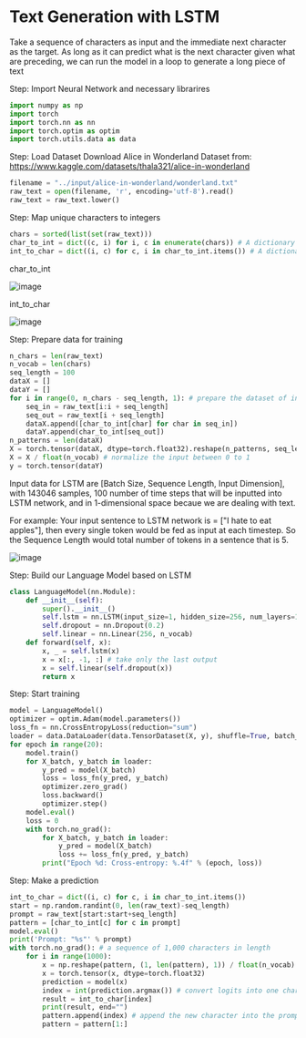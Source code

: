 # Text Generation with LSTM

Take a sequence of characters as input and the immediate next character as the target. As long as it can predict what is the next character given what are preceding, we can run the model in a loop to generate a long piece of text

Step: Import Neural Network and necessary librarires
```py
import numpy as np
import torch
import torch.nn as nn
import torch.optim as optim
import torch.utils.data as data
```

Step: Load Dataset
Download Alice in Wonderland Dataset from: https://www.kaggle.com/datasets/thala321/alice-in-wonderland

```py
filename = "../input/alice-in-wonderland/wonderland.txt"
raw_text = open(filename, 'r', encoding='utf-8').read()
raw_text = raw_text.lower()
```


Step: Map unique characters to integers
```py
chars = sorted(list(set(raw_text)))
char_to_int = dict((c, i) for i, c in enumerate(chars)) # A dictionary to map of unique characters to integers
int_to_char = dict((i, c) for c, i in char_to_int.items()) # A dictionary to tranform integers back to characters
```

char_to_int

![image](https://github.com/hughiephan/DPL/assets/16631121/db4f7e07-eb25-4242-afee-88113fd216c5)

int_to_char

![image](https://github.com/hughiephan/DPL/assets/16631121/d0fd86fb-1c5c-43f7-a7bc-354be8fe9705)


Step: Prepare data for training 
```py
n_chars = len(raw_text)
n_vocab = len(chars)
seq_length = 100
dataX = []
dataY = []
for i in range(0, n_chars - seq_length, 1): # prepare the dataset of input to output pairs encoded as integers
    seq_in = raw_text[i:i + seq_length]
    seq_out = raw_text[i + seq_length]
    dataX.append([char_to_int[char] for char in seq_in])
    dataY.append(char_to_int[seq_out])
n_patterns = len(dataX)
X = torch.tensor(dataX, dtype=torch.float32).reshape(n_patterns, seq_length, 1) # reshape X to be [samples, time steps, features]
X = X / float(n_vocab) # normalize the input between 0 to 1
y = torch.tensor(dataY)
```

Input data for LSTM are [Batch Size, Sequence Length, Input Dimension], with 143046 samples, 100 number of time steps that will be inputted into LSTM network, and in 1-dimensional space becaue we are dealing with text.

For example: Your input sentence to LSTM network is = ["I hate to eat apples"], then every single token would be fed as input at each timestep. So the Sequence Length would total number of tokens in a sentence that is 5.

![image](https://github.com/hughiephan/DPL/assets/16631121/84703a36-b2c9-4b43-94d3-aa2e1f9297df)

Step: Build our Language Model based on LSTM
```py
class LanguageModel(nn.Module):
    def __init__(self):
        super().__init__()
        self.lstm = nn.LSTM(input_size=1, hidden_size=256, num_layers=1, batch_first=True)
        self.dropout = nn.Dropout(0.2)
        self.linear = nn.Linear(256, n_vocab)
    def forward(self, x):
        x, _ = self.lstm(x)
        x = x[:, -1, :] # take only the last output
        x = self.linear(self.dropout(x))
        return x
```

Step: Start training
```py
model = LanguageModel()
optimizer = optim.Adam(model.parameters())
loss_fn = nn.CrossEntropyLoss(reduction="sum")
loader = data.DataLoader(data.TensorDataset(X, y), shuffle=True, batch_size=128)
for epoch in range(20):
    model.train()
    for X_batch, y_batch in loader:
        y_pred = model(X_batch)
        loss = loss_fn(y_pred, y_batch)
        optimizer.zero_grad()
        loss.backward()
        optimizer.step()
    model.eval()
    loss = 0
    with torch.no_grad():
        for X_batch, y_batch in loader:
            y_pred = model(X_batch)
            loss += loss_fn(y_pred, y_batch)
        print("Epoch %d: Cross-entropy: %.4f" % (epoch, loss))
```

Step: Make a prediction 

```py
int_to_char = dict((i, c) for c, i in char_to_int.items())
start = np.random.randint(0, len(raw_text)-seq_length)
prompt = raw_text[start:start+seq_length]
pattern = [char_to_int[c] for c in prompt]
model.eval()
print('Prompt: "%s"' % prompt)
with torch.no_grad(): # a sequence of 1,000 characters in length
    for i in range(1000):
        x = np.reshape(pattern, (1, len(pattern), 1)) / float(n_vocab)
        x = torch.tensor(x, dtype=torch.float32)
        prediction = model(x)
        index = int(prediction.argmax()) # convert logits into one character
        result = int_to_char[index]
        print(result, end="")
        pattern.append(index) # append the new character into the prompt for the next iteration
        pattern = pattern[1:]
```
